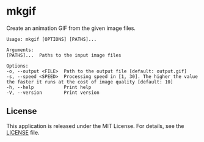 # mkgif
Create an animation GIF from the given image files.

```
Usage: mkgif [OPTIONS] [PATHS]...

Arguments:
[PATHS]...  Paths to the input image files

Options:
-o, --output <FILE>  Path to the output file [default: output.gif]
-s, --speed <SPEED>  Processing speed in [1, 30]. The higher the value the faster it runs at the cost of image quality [default: 10]
-h, --help           Print help
-V, --version        Print version
```

## License
This application is released under the MIT License. For details, see the [LICENSE](LICENSE) file.
